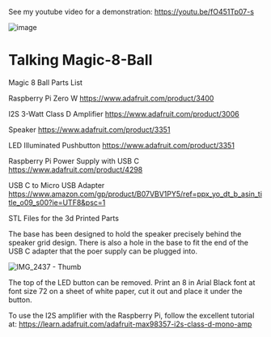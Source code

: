 See my youtube video for a demonstration: https://youtu.be/fO451Tp07-s

![image](https://user-images.githubusercontent.com/22980908/233851376-fac6ebae-9c02-4e54-993c-f039685cd307.png)

# Talking Magic-8-Ball
Magic 8 Ball 
Parts List

Raspberry Pi Zero W
https://www.adafruit.com/product/3400

I2S 3-Watt Class D Amplifier
https://www.adafruit.com/product/3006

Speaker
https://www.adafruit.com/product/3351

LED Illuminated Pushbutton
https://www.adafruit.com/product/3351

Raspberry Pi Power Supply with USB C
https://www.adafruit.com/product/4298

USB C to Micro USB Adapter
https://www.amazon.com/gp/product/B07VBV1PY5/ref=ppx_yo_dt_b_asin_title_o09_s00?ie=UTF8&psc=1

STL Files for the 3d Printed Parts

The base has been designed to hold the speaker precisely behind the speaker grid design.  There is also a hole in the base to fit the end of the USB C adapter that the poer supply can be plugged into.

![IMG_2437 - Thumb](https://user-images.githubusercontent.com/22980908/132953941-31ac2e9e-8ab1-4c79-90cb-a2a606a3e994.jpg)

The top of the LED button can be removed.  Print an 8 in Arial Black font at font size 72 on a sheet of white paper, cut it out and place it under the button.

To use the I2S amplifier with the Raspberry Pi, follow the excellent tutorial at: https://learn.adafruit.com/adafruit-max98357-i2s-class-d-mono-amp
